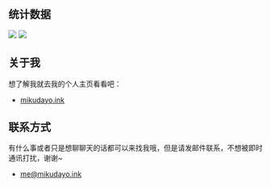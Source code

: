 ## 统计数据
[![](https://github-readme-stats.vercel.app/api?username=ChengCheng0v0&theme=dracula&show_icons=true&locale=cn)](https://github.com/anuraghazra/github-readme-stats)
[![](https://github-readme-stats.vercel.app/api/top-langs/?username=ChengCheng0v0&theme=dracula&show_icons=true&locale=cn&layout=compact)](https://github.com/anuraghazra/github-readme-stats)  
## 关于我
想了解我就去我的个人主页看看吧：  
* [mikudayo.ink](https://mikudayo.ink)
## 联系方式
有什么事或者只是想聊聊天的话都可以来找我哦，但是请发邮件联系，不想被即时通讯打扰，谢谢~  
* me@mikudayo.ink
